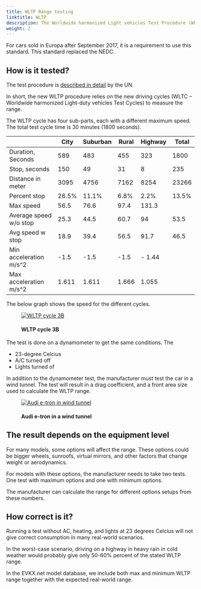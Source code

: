 ```yaml
---
title: WLTP Range testing
linktitle: WLTP
description: The Worldwide harmonized Light vehicles Test Procedure (WLTP) is a global standard for determining the range of electric vehicles.
weight: 2
---
```

<!-- markdownlint-disable MD033 -->

For cars sold in Europa after September 2017, it is a requirement to use this standard. This standard replaced the NEDC.

## How is it tested?

The test procedure is [described in detail](https://unece.org/transport/documents/2021/02/standards/un-regulation-no-154-worldwide-harmonized-light-vehicles-test) by the UN.

In short, the new WLTP procedure relies on the new driving cycles (WLTC – Worldwide harmonized Light-duty vehicles Test Cycles) to measure the range.

The WLTP cycle has four sub-parts, each with a different maximum speed. The total test cycle time is 30 minutes (1800 seconds).

|  | City | Suburban | Rural | Highway | Total |
|----|----|----|-----|------|-----|
|Duration, Seconds | 589 | 483 | 455 | 323 | 1800|
|Stop, seconds | 150 | 49 | 31 | 8| 235 |
| Distance in meter | 3095 | 4756 | 7162 | 8254 | 23266 |
| Percent stop | 26.5% | 11.1% | 6.8% | 2.2% | 13.5% |
| Max speed | 56.5 | 76.6 | 97.4 | 131.3 | |
| Average speed w/o stop | 25.3 | 44.5 | 60.7 | 94 | 53.5|
| Avg speed w stop | 18.9 | 39.4 | 56.5 | 91.7 | 46.5|
| Min acceleration  m/s^2 | -1.5 | -1.5 | -1.5 |- 1.44 | |
| Max acceleration  m/s^2 | 1.611 | 1.611 | 1.666 | 1.055 |

The below graph shows the speed for the different cycles.

<figure>
    <a href="https://media.evkx.net/multimedia/guides/understandingrange/wltp/wltpcycle3.png">
        <img src="https://media.evkx.net/multimedia/guides/understandingrange/wltp/wltpcycle3_st.png" alt="WLTP cycle 3B" title="WLTP cycle 3B">
    </a>
    <figcaption><h4>WLTP cycle 3B</h4></figcaption>
</figure>

The test is done on a dynamometer to get the same conditions. The 

- 23-degree Celcius
- A/C turned off
- Lights turned of

In addition to the dynamometer test, the manufacturer must test the car in a wind tunnel. The test will result in a drag coefficient, and a front area size used to calculate the WLTP range. 

<figure>
    <a href="https://media.electrichasgoneaudi.net/multimedia/guides/regen/windtunnel.jpg">
        <img src="https://media.electrichasgoneaudi.net/multimedia/guides/regen/windtunnels.jpg" alt="Audi e-tron in wind tunnel" title="Audi e-tron in wind tunnel">
    </a>
    <figcaption><h4>Audi e-tron in a wind tunnel</h4></figcaption>
</figure>

## The result depends on the equipment level

For many models, some options will affect the range. These options could be bigger wheels, sunroofs, virtual mirrors, and other factors that change weight or aerodynamics.

For models with these options, the manufacturer needs to take two tests. One test with maximum options and one with minimum options.

The manufacturer can calculate the range for different options setups from these numbers.

## How correct is it?

Running a test without AC, heating, and lights at 23 degrees Celcius will not give correct consumption in many real-world scenarios.

In the worst-case scenario, driving on a highway in heavy rain in cold weather would probably give only 50-60% percent of the stated WLTP range.  

In the EVKX.net model database, we include both max and minimum WLTP range together with the expected real-world range. 
